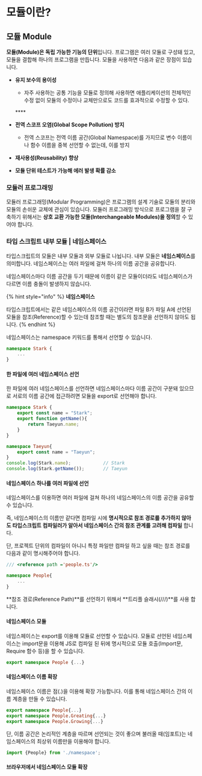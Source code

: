 # 모듈이란?

## 모듈 Module

 **모듈\(Module\)은 독립 가능한 기능의 단위**입니다. 프로그램은 여러 모듈로 구성돼 있고, 모듈을 결합해 하나의 프로그램을 만듭니다. 모듈을 사용하면 다음과 같은 장점이 있습니다.

* **유지 보수의 용이성**

  * 자주 사용하는 공통 기능을 모듈로 정의해 사용하면 애플리케이션의 전체적인 수정 없이 모듈의 수정이나 교체만으로도 코드를 효과적으로 수정할 수 있다.

  \*\*\*\*

* **전역 스코프 오염\(Global Scope Pollution\) 방지**

  * 전역 스코프는 전역 이름 공간\(Global Namespace\)를 가지므로 변수 이름이나 함수 이름을 중복 선언할 수 없는데, 이를 방지

* **재사용성\(Reusability\)** **향상**

* **모듈 단위 테스트가 가능해 에러 발생 확률 감소**

### 모듈러 프로그래밍

 모듈러 프로그래밍\(Modular Programming\)은 프로그램의 설계 기술로 모듈의 분리와 모듈의 손쉬운 교체에 관심이 있습니다. 모듈러 프로그래밍 방식으로 프로그램을 잘 구축하기 위해서는 **상호 교환 가능한 모듈\(Interchangeable Modules\)을 정의**할 수 있어야 합니다.



### 타입 스크립트 내부 모듈 \| 네임스페이스

 타입스크립트의 모듈은 내부 모듈과 외부 모듈로 나뉩니다. 내부 모듈은 **네임스페이스**를 의미합니다. 네임스페이스는 여러 파일에 걸쳐 하나의 이름 공간을 공유합니다.

네임스페이스마다 이름 공간을 두기 때문에 이름이 같은 모듈이더라도 네임스페이스가 다르면 이름 충돌이 발생하지 않습니다.

{% hint style="info" %}
**네임스페이스**   
  
타입스크립트에서는 같은 네임스페이스의 이름 공간이라면 파일 B가 파일 A에 선언된 모듈을 참조\(Reference\)할 수 있는데 참조할 때는 별도의 참조문을 선언하지 않아도 됩니다. 
{% endhint %}

 네임스페이스는 namespace 키워드를 통해서 선언할 수 있습니다. 

```typescript
namespace Stark {
    ...
}
```

#### 한 파일에 여러 네임스페이스 선언

 한 파일에 여러 네임스페이스를 선언하면 네임스페이스마다 이름 공간이 구분돼 있으므로 서로의 이름 공간에 접근하려면 모듈을 export로 선언해야 합니다. 

```typescript
namespace Stark {
    export const name = "Stark";
    export function getName(){
        return Taeyun.name;
    }
}

namespace Taeyun{
    export const name = "Taeyun";
}
console.log(Stark.name);            // Stark
console.log(Stark.getName());       // Taeyun
```

#### 네임스페이스 하나를 여러 파일에 선언

 네임스페이스를 이용하면 여러 파일에 걸쳐 하나의 네임스페이스의 이름 공간을 공유할 수 있습니다. 

즉, 네임스페이스의 이름만 같다면 컴파일 시에 **명시적으로 참조 경로를 추가하지 않아도 타입스크립트 컴파일러가 알아서 네임스페이스 간의 참조 관계를 고려해 컴파일** 합니다.

단, 프로젝트 단위의 컴파일이 아니니 특정 파일만 컴파일 하고 싶을 때는 참조 경로를 다음과 같이 명시해주어야 합니다.

```typescript
/// <reference path ='people.ts'/>

namespace People{
    ...
}
```

 **참조 경로\(Reference Path\)**를 선언하기 위해서 **트리플 슬래시\(///\)**를 사용 합니다. 

#### 네임스페이스 모듈

 네임스페이스는 export를 이용해 모듈로 선언할 수 있습니다. 모듈로 선언된 네임스페이스는 import문을 이용해 JS로 컴파일 된 뒤에 명시적으로 모듈 호출\(Import문, Require 함수 등\)을 할 수 있습니다. 

```typescript
export namespace People {...}
```

#### 네임스페이스 이름 확장

 네임스페이스 이름은 점\(.\)을 이용해 확장 가능합니다. 이를 통해 네임스페이스 간의 이름 계층을 만들 수 있습니다. 

```typescript
export namespace People{...}
export namespace People.Greating{...}
export namespace People.Growing{...}
```

  단, 이름 공간은 논리적인 계층을 따르며 선언되는 것이 좋으며 불러올 때\(임포트\)는 네임스페이스의 최상위 이름만을 이용해야 합니다.

```typescript
import {People} from './namespace';
```

#### 브라우저에서 네임스페이스 모듈 확장 



